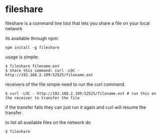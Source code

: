 # fileshare

fileshare is a command line tool that lets you share a file on your local network

its available through npm:

	npm install -g fileshare

usage is simple:

	$ fileshare filename.ext
	$ share this command: curl -LOC - http://192.168.2.199:52525/filename.ext

receivers of the file simple need to run the curl command.  

	$ curl -LOC - http://192.168.2.199:52525/filename.ext # run this on the receiver to transfer the file	

if the transfer fails they can just run it again and curl will resume the transfer.

to list all available files on the network do

	$ fileshare